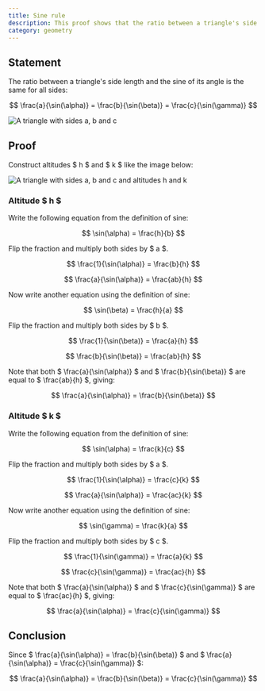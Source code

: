 ```yaml
---
title: Sine rule
description: This proof shows that the ratio between a triangle's side length and the sine of its angle is the same for all sides.
category: geometry
---
```


## Statement

The ratio between a triangle's side length and the sine of its angle is the same for all sides:

$$ \frac{a}{\sin(\alpha)} = \frac{b}{\sin(\beta)} = \frac{c}{\sin(\gamma)} $$

![A triangle with sides a, b and c](/proofs/sine-rule.svg)

## Proof

Construct altitudes $ h $ and $ k $ like the image below:

![A triangle with sides a, b and c and altitudes h and k](/proofs/sine-rule-proof.svg)

### Altitude $ h $

Write the following equation from the definition of sine:

$$ \sin(\alpha) = \frac{h}{b} $$

Flip the fraction and multiply both sides by $ a $.

$$ \frac{1}{\sin(\alpha)} = \frac{b}{h} $$

$$ \frac{a}{\sin(\alpha)} = \frac{ab}{h} $$

Now write another equation using the definition of sine:

$$ \sin(\beta) = \frac{h}{a} $$

Flip the fraction and multiply both sides by $ b $.

$$ \frac{1}{\sin(\beta)} = \frac{a}{h} $$

$$ \frac{b}{\sin(\beta)} = \frac{ab}{h} $$

Note that both $ \frac{a}{\sin(\alpha)} $ and $ \frac{b}{\sin(\beta)} $ are equal to $ \frac{ab}{h} $, giving:

$$ \frac{a}{\sin(\alpha)} = \frac{b}{\sin(\beta)} $$

### Altitude $ k $

Write the following equation from the definition of sine:

$$ \sin(\alpha) = \frac{k}{c} $$

Flip the fraction and multiply both sides by $ a $.

$$ \frac{1}{\sin(\alpha)} = \frac{c}{k} $$

$$ \frac{a}{\sin(\alpha)} = \frac{ac}{k} $$

Now write another equation using the definition of sine:

$$ \sin(\gamma) = \frac{k}{a} $$

Flip the fraction and multiply both sides by $ c $.

$$ \frac{1}{\sin(\gamma)} = \frac{a}{k} $$

$$ \frac{c}{\sin(\gamma)} = \frac{ac}{h} $$

Note that both $ \frac{a}{\sin(\alpha)} $ and $ \frac{c}{\sin(\gamma)} $ are equal to $ \frac{ac}{h} $, giving:

$$ \frac{a}{\sin(\alpha)} = \frac{c}{\sin(\gamma)} $$

## Conclusion

Since $ \frac{a}{\sin(\alpha)} = \frac{b}{\sin(\beta)} $ and $ \frac{a}{\sin(\alpha)} = \frac{c}{\sin(\gamma)} $:

$$ \frac{a}{\sin(\alpha)} = \frac{b}{\sin(\beta)} = \frac{c}{\sin(\gamma)} $$
